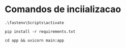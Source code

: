 # Comandos de inciializacao
```
.\fastenv\Scripts\activate
```
```
pip install -r requirements.txt
```
```
cd app && uvicorn main:app
```

